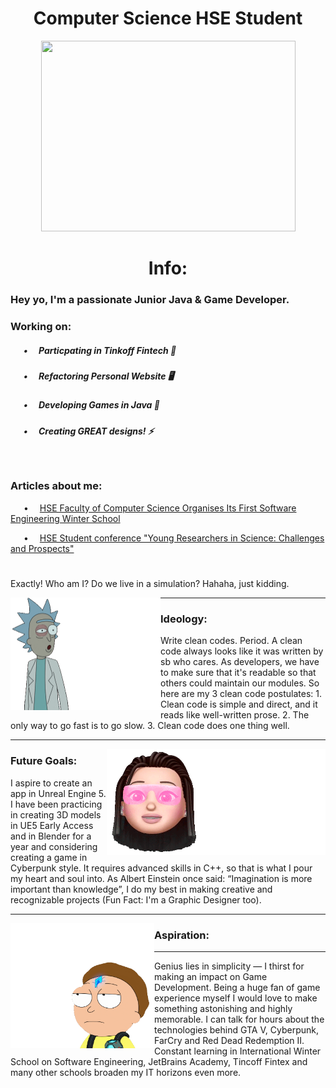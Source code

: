 <!DOCTYPE html>
<html lang="en">
<head>
  <meta charset="UTF-8">
</head>
<body>
<h1 align="center">Computer Science HSE Student</h1> 
<p align="center"><img src="https://github.com/angversh/angversh/blob/main/baddy.gif?raw=true" width="407" height="305" alt=""/></p>
<!-- <p align="center"><img src="https://github.com/angversh/angversh/blob/main/me.gif" width="260" height="200" alt=""/></p> -->
<h1 align="center">Info:</h1>

<h3>
    Hey yo, I'm a passionate Junior Java & Game Developer.
</h3>

<h3>
    Working on:
</h3>

<h5> &emsp;&ensp;•&emsp; Particpating in Tinkoff Fintech 💸</h5>
<h5> &emsp;&ensp;•&emsp; Refactoring Personal Website 🖥️ </h5>
<h5> &emsp;&ensp;•&emsp; Developing Games in Java 👾</h5>
<h5> &emsp;&ensp;•&emsp; Creating GREAT designs! ⚡</h5>
<h5> &emsp;&ensp;&emsp;</h5>
	
<h3>
    Articles about me:
</h3> 
<p>&emsp;&ensp;•&emsp;
<a style= target="_blank" href="https://www.hse.ru/en/news/edu/567784203.html">HSE Faculty of Computer Science Organises Its First Software Engineering Winter School</a>
</p>										  
<p>&emsp;&ensp;•&emsp;
<a style= target="_blank" href="https://nnov.hse.ru/human/linguistics/news/575948585.html"> HSE Student conference "Young Researchers in Science: Challenges and Prospects"</a>
</p>

<h1></h1>
										  										  
Exactly! Who am I? Do we live in a simulation? Hahaha, just kidding.

<p>
  <img align="left" alt="GIF" width="240" height="180" src="https://github.com/angversh/angversh/blob/main/mysteriousme.gif">
</p> 

---

### Ideology:

Write clean codes. Period. A clean code always looks like it was written by sb who cares. As developers, we have to make sure that it's readable so that others could maintain our modules. So here are my 3 clean code postulates:
	1. Clean code is simple and direct, and it reads like well-written prose.
	2. The only way to go fast is to go slow.
	3. Clean code does one thing well.

---
<p>
  <img align="right" alt="GIF" width="350" height="170" src="https://github.com/angversh/angversh/blob/main/designer.gif?raw=true">
</p>

### Future Goals:

I aspire to create an app in Unreal Engine 5. I have been practicing in creating 3D models in UE5 Early Access and in Blender for a year and considering creating a game in Cyberpunk style. It requires advanced skills in C++, so that is what I pour my heart and soul into. As Albert Einstein once said: “Imagination is more important than knowledge”, I do my best in making creative and recognizable projects (Fun Fact: I'm a Graphic Designer too).

---
<p>
  <img align="left" alt="GIF" width="230" height="200" src="https://github.com/angversh/angversh/blob/main/aspiration.gif">
</p>

### Aspiration:
---

Genius lies in simplicity — I thirst for making an impact on Game Development. Being a huge fan of game experience myself I would love to make something astonishing and highly memorable. I can talk for hours about the technologies behind GTA V, Cyberpunk, FarCry and Red Dead Redemption II. Constant learning in International Winter School on Software Engineering, JetBrains Academy, Tincoff Fintex and many other schools broaden my IT horizons even more.
</body>
</html>

